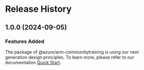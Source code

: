# Release History
    
## 1.0.0 (2024-09-05)

### Features Added

The package of @azure/arm-communitytraining is using our next generation design principles. To learn more, please refer to our documentation [Quick Start](https://aka.ms/azsdk/js/mgmt/quickstart).
